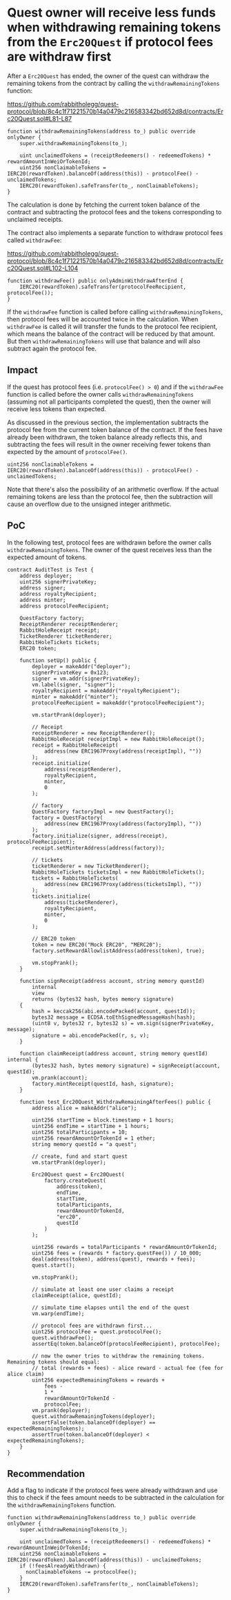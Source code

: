 # Quest owner will receive less funds when withdrawing remaining tokens from the `Erc20Quest` if protocol fees are withdraw first

After a `Erc20Quest` has ended, the owner of the quest can withdraw the remaining tokens from the contract by calling the `withdrawRemainingTokens` function:

https://github.com/rabbitholegg/quest-protocol/blob/8c4c1f71221570b14a0479c216583342bd652d8d/contracts/Erc20Quest.sol#L81-L87

```solidity
function withdrawRemainingTokens(address to_) public override onlyOwner {
    super.withdrawRemainingTokens(to_);

    uint unclaimedTokens = (receiptRedeemers() - redeemedTokens) * rewardAmountInWeiOrTokenId;
    uint256 nonClaimableTokens = IERC20(rewardToken).balanceOf(address(this)) - protocolFee() - unclaimedTokens;
    IERC20(rewardToken).safeTransfer(to_, nonClaimableTokens);
}
```

The calculation is done by fetching the current token balance of the contract and subtracting the protocol fees and the tokens corresponding to unclaimed receipts.

The contract also implements a separate function to withdraw protocol fees called `withdrawFee`:

https://github.com/rabbitholegg/quest-protocol/blob/8c4c1f71221570b14a0479c216583342bd652d8d/contracts/Erc20Quest.sol#L102-L104

```solidity
function withdrawFee() public onlyAdminWithdrawAfterEnd {
    IERC20(rewardToken).safeTransfer(protocolFeeRecipient, protocolFee());
}
```

If the `withdrawFee` function is called before calling `withdrawRemainingTokens`, then protocol fees will be accounted twice in the calculation. When `withdrawFee` is called it will transfer the funds to the protocol fee recipient, which means the balance of the contract will be reduced by that amount. But then `withdrawRemainingTokens` will use that balance and will also subtract again the protocol fee. 

## Impact

If the quest has protocol fees (i.e. `protocolFee() > 0`) and if the `withdrawFee` function is called before the owner calls `withdrawRemainingTokens` (assuming not all participants completed the quest), then the owner will receive less tokens than expected.

As discussed in the previous section, the implementation subtracts the protocol fee from the current token balance of the contract. If the fees have already been withdrawn, the token balance already reflects this, and subtracting the fees will result in the owner receiving fewer tokens than expected by the amount of `protocolFee()`.

```solidity
uint256 nonClaimableTokens = IERC20(rewardToken).balanceOf(address(this)) - protocolFee() - unclaimedTokens;
```

Note that there's also the possibility of an arithmetic overflow. If the actual remaining tokens are less than the protocol fee, then the subtraction will cause an overflow due to the unsigned integer arithmetic. 

## PoC

In the following test, protocol fees are withdrawn before the owner calls `withdrawRemainingTokens`. The owner of the quest receives less than the expected amount of tokens.

```solidity
contract AuditTest is Test {
    address deployer;
    uint256 signerPrivateKey;
    address signer;
    address royaltyRecipient;
    address minter;
    address protocolFeeRecipient;

    QuestFactory factory;
    ReceiptRenderer receiptRenderer;
    RabbitHoleReceipt receipt;
    TicketRenderer ticketRenderer;
    RabbitHoleTickets tickets;
    ERC20 token;

    function setUp() public {
        deployer = makeAddr("deployer");
        signerPrivateKey = 0x123;
        signer = vm.addr(signerPrivateKey);
        vm.label(signer, "signer");
        royaltyRecipient = makeAddr("royaltyRecipient");
        minter = makeAddr("minter");
        protocolFeeRecipient = makeAddr("protocolFeeRecipient");

        vm.startPrank(deployer);

        // Receipt
        receiptRenderer = new ReceiptRenderer();
        RabbitHoleReceipt receiptImpl = new RabbitHoleReceipt();
        receipt = RabbitHoleReceipt(
            address(new ERC1967Proxy(address(receiptImpl), ""))
        );
        receipt.initialize(
            address(receiptRenderer),
            royaltyRecipient,
            minter,
            0
        );

        // factory
        QuestFactory factoryImpl = new QuestFactory();
        factory = QuestFactory(
            address(new ERC1967Proxy(address(factoryImpl), ""))
        );
        factory.initialize(signer, address(receipt), protocolFeeRecipient);
        receipt.setMinterAddress(address(factory));

        // tickets
        ticketRenderer = new TicketRenderer();
        RabbitHoleTickets ticketsImpl = new RabbitHoleTickets();
        tickets = RabbitHoleTickets(
            address(new ERC1967Proxy(address(ticketsImpl), ""))
        );
        tickets.initialize(
            address(ticketRenderer),
            royaltyRecipient,
            minter,
            0
        );

        // ERC20 token
        token = new ERC20("Mock ERC20", "MERC20");
        factory.setRewardAllowlistAddress(address(token), true);

        vm.stopPrank();
    }

    function signReceipt(address account, string memory questId)
        internal
        view
        returns (bytes32 hash, bytes memory signature)
    {
        hash = keccak256(abi.encodePacked(account, questId));
        bytes32 message = ECDSA.toEthSignedMessageHash(hash);
        (uint8 v, bytes32 r, bytes32 s) = vm.sign(signerPrivateKey, message);
        signature = abi.encodePacked(r, s, v);
    }

    function claimReceipt(address account, string memory questId) internal {
        (bytes32 hash, bytes memory signature) = signReceipt(account, questId);
        vm.prank(account);
        factory.mintReceipt(questId, hash, signature);
    }
    
    function test_Erc20Quest_WithdrawRemainingAfterFees() public {
        address alice = makeAddr("alice");

        uint256 startTime = block.timestamp + 1 hours;
        uint256 endTime = startTime + 1 hours;
        uint256 totalParticipants = 10;
        uint256 rewardAmountOrTokenId = 1 ether;
        string memory questId = "a quest";

        // create, fund and start quest
        vm.startPrank(deployer);

        Erc20Quest quest = Erc20Quest(
            factory.createQuest(
                address(token),
                endTime,
                startTime,
                totalParticipants,
                rewardAmountOrTokenId,
                "erc20",
                questId
            )
        );

        uint256 rewards = totalParticipants * rewardAmountOrTokenId;
        uint256 fees = (rewards * factory.questFee()) / 10_000;
        deal(address(token), address(quest), rewards + fees);
        quest.start();

        vm.stopPrank();

        // simulate at least one user claims a receipt
        claimReceipt(alice, questId);

        // simulate time elapses until the end of the quest
        vm.warp(endTime);

        // protocol fees are withdrawn first...
        uint256 protocolFee = quest.protocolFee();
        quest.withdrawFee();
        assertEq(token.balanceOf(protocolFeeRecipient), protocolFee);

        // now the owner tries to withdraw the remaining tokens. Remaining tokens should equal:
        // total (rewards + fees) - alice reward - actual fee (fee for alice claim)
        uint256 expectedRemainingTokens = rewards +
            fees -
            1 *
            rewardAmountOrTokenId -
            protocolFee;
        vm.prank(deployer);
        quest.withdrawRemainingTokens(deployer);
        assertFalse(token.balanceOf(deployer) == expectedRemainingTokens);
        assertTrue(token.balanceOf(deployer) < expectedRemainingTokens);
    }
}
```

## Recommendation 

Add a flag to indicate if the protocol fees were already withdrawn and use this to check if the fees amount needs to be subtracted in the calculation for the `withdrawRemainingTokens` function.

```solidity
function withdrawRemainingTokens(address to_) public override onlyOwner {
    super.withdrawRemainingTokens(to_);

    uint unclaimedTokens = (receiptRedeemers() - redeemedTokens) * rewardAmountInWeiOrTokenId;
    uint256 nonClaimableTokens = IERC20(rewardToken).balanceOf(address(this)) - unclaimedTokens;
    if (!feesAlreadyWithdrawn) {
      nonClaimableTokens -= protocolFee();
    }
    IERC20(rewardToken).safeTransfer(to_, nonClaimableTokens);
}
```
